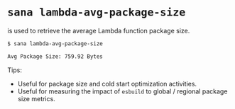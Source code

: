 # `sana lambda-avg-package-size`

is used to retrieve the average Lambda function package size.

```sh
$ sana lambda-avg-package-size

Avg Package Size: 759.92 Bytes
```

Tips:

- Useful for package size and cold start optimization activities.
- Useful for measuring the impact of `esbuild` to global / regional package size metrics.
